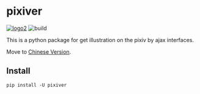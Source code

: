 pixiver
=======

[![logo2](https://img.shields.io/badge/pypi-0.0.7.1000-blue.svg)](https://pypi.org/project/pixiver/)
![build](https://travis-ci.org/darkchii/pixiver.svg?branch=master)

This is a python package for get illustration on the pixiv by ajax interfaces.

Move to [Chinese Version](README-cn.md).

Install
-------

`pip install -U pixiver`
